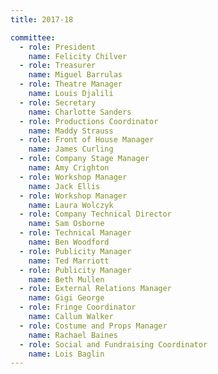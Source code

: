 ```yaml
---
title: 2017-18

committee:
  - role: President
    name: Felicity Chilver
  - role: Treasurer
    name: Miguel Barrulas
  - role: Theatre Manager
    name: Louis Djalili
  - role: Secretary
    name: Charlotte Sanders
  - role: Productions Coordinator
    name: Maddy Strauss
  - role: Front of House Manager
    name: James Curling
  - role: Company Stage Manager
    name: Amy Crighton
  - role: Workshop Manager
    name: Jack Ellis
  - role: Workshop Manager
    name: Laura Wolczyk
  - role: Company Technical Director
    name: Sam Osborne
  - role: Technical Manager
    name: Ben Woodford
  - role: Publicity Manager
    name: Ted Marriott
  - role: Publicity Manager
    name: Beth Mullen
  - role: External Relations Manager
    name: Gigi George
  - role: Fringe Coordinator
    name: Callum Walker
  - role: Costume and Props Manager
    name: Rachael Baines
  - role: Social and Fundraising Coordinator
    name: Lois Baglin
---
```

